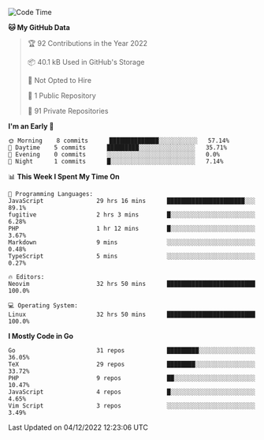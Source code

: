 
<!--START_SECTION:waka-->
![Code Time](http://img.shields.io/badge/Code%20Time-2%2C951%20hrs%2047%20mins-blue)

**🐱 My GitHub Data** 

> 🏆 92 Contributions in the Year 2022
 > 
> 📦 40.1 kB Used in GitHub's Storage 
 > 
> 🚫 Not Opted to Hire
 > 
> 📜 1 Public Repository 
 > 
> 🔑 91 Private Repositories  
 > 
**I'm an Early 🐤** 

```text
🌞 Morning    8 commits      ██████████████░░░░░░░░░░░   57.14% 
🌆 Daytime    5 commits      █████████░░░░░░░░░░░░░░░░   35.71% 
🌃 Evening    0 commits      ░░░░░░░░░░░░░░░░░░░░░░░░░   0.0% 
🌙 Night      1 commits      █░░░░░░░░░░░░░░░░░░░░░░░░   7.14%

```


📊 **This Week I Spent My Time On** 

```text
💬 Programming Languages: 
JavaScript               29 hrs 16 mins      ██████████████████████░░░   89.1% 
fugitive                 2 hrs 3 mins        █░░░░░░░░░░░░░░░░░░░░░░░░   6.28% 
PHP                      1 hr 12 mins        █░░░░░░░░░░░░░░░░░░░░░░░░   3.67% 
Markdown                 9 mins              ░░░░░░░░░░░░░░░░░░░░░░░░░   0.48% 
TypeScript               5 mins              ░░░░░░░░░░░░░░░░░░░░░░░░░   0.27%

🔥 Editors: 
Neovim                   32 hrs 50 mins      █████████████████████████   100.0%

💻 Operating System: 
Linux                    32 hrs 50 mins      █████████████████████████   100.0%

```

**I Mostly Code in Go** 

```text
Go                       31 repos            █████████░░░░░░░░░░░░░░░░   36.05% 
TeX                      29 repos            ████████░░░░░░░░░░░░░░░░░   33.72% 
PHP                      9 repos             ██░░░░░░░░░░░░░░░░░░░░░░░   10.47% 
JavaScript               4 repos             █░░░░░░░░░░░░░░░░░░░░░░░░   4.65% 
Vim Script               3 repos             ░░░░░░░░░░░░░░░░░░░░░░░░░   3.49%

```



 Last Updated on 04/12/2022 12:23:06 UTC
<!--END_SECTION:waka-->
